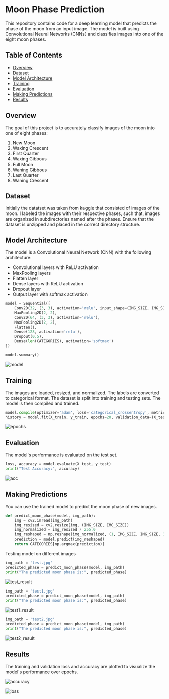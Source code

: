 # Moon Phase Prediction

This repository contains code for a deep learning model that predicts the phase of the moon from an input image. The model is built using Convolutional Neural Networks (CNNs) and classifies images into one of the eight moon phases.

## Table of Contents
- [Overview](#overview)
- [Dataset](#dataset)
- [Model Architecture](#model-architecture)
- [Training](#training)
- [Evaluation](#evaluation)
- [Making Predictions](#Making-Predictions)
- [Results](#results)

## Overview
The goal of this project is to accurately classify images of the moon into one of eight phases:
1. New Moon
2. Waxing Crescent
3. First Quarter
4. Waxing Gibbous
5. Full Moon
6. Waning Gibbous
7. Last Quarter
8. Waning Crescent

## Dataset
Initially the datatset was taken from kaggle that consisted of images of the moon. I labeled the images with their respective phases, such that, images are organized in subdirectories named after the phases. Ensure that the dataset is unzipped and placed in the correct directory structure.

## Model Architecture
The model is a Convolutional Neural Network (CNN) with the following architecture:
- Convolutional layers with ReLU activation
- MaxPooling layers
- Flatten layer
- Dense layers with ReLU activation
- Dropout layer
- Output layer with softmax activation

```python
model = Sequential([
    Conv2D(32, (3, 3), activation='relu', input_shape=(IMG_SIZE, IMG_SIZE, 3)),
    MaxPooling2D(2, 2),
    Conv2D(64, (3, 3), activation='relu'),
    MaxPooling2D(2, 2),
    Flatten(),
    Dense(128, activation='relu'),
    Dropout(0.5),
    Dense(len(CATEGORIES), activation='softmax')
])

model.summary()
```
![model](https://github.com/user-attachments/assets/c2e99836-7930-4790-a0cf-5ad0943010b5)


## Training
The images are loaded, resized, and normalized. The labels are converted to categorical format. The dataset is split into training and testing sets. The model is then compiled and trained.

```python
model.compile(optimizer='adam', loss='categorical_crossentropy', metrics=['accuracy'])
history = model.fit(X_train, y_train, epochs=20, validation_data=(X_test, y_test))
```
![epochs](https://github.com/user-attachments/assets/b98d36e6-4fda-45fe-b7bb-b33a40b57a09)


## Evaluation
The model's performance is evaluated on the test set.

```python
loss, accuracy = model.evaluate(X_test, y_test)
print("Test Accuracy:", accuracy)
```

![acc](https://github.com/user-attachments/assets/207b1e21-a604-448d-bf52-a180e50fee89)


## Making Predictions
You can use the trained model to predict the moon phase of new images.

```python
def predict_moon_phase(model, img_path):
    img = cv2.imread(img_path)
    img_resized = cv2.resize(img, (IMG_SIZE, IMG_SIZE))
    img_normalized = img_resized / 255.0
    img_reshaped = np.reshape(img_normalized, (1, IMG_SIZE, IMG_SIZE, 3))
    prediction = model.predict(img_reshaped)
    return CATEGORIES[np.argmax(prediction)]
```

Testing model on different images

```python
img_path = 'test.jpg'
predicted_phase = predict_moon_phase(model, img_path)
print("The predicted moon phase is:", predicted_phase)
```
![test_result](https://github.com/user-attachments/assets/48208ee7-c213-4d84-8895-6b5b98c5f88f)

```python
img_path = 'test1.jpg'
predicted_phase = predict_moon_phase(model, img_path)
print("The predicted moon phase is:", predicted_phase)
```
![test1_result](https://github.com/user-attachments/assets/bd716618-eb62-4a5e-89b7-e26320af27a7)

```python
img_path = 'test2.jpg'
predicted_phase = predict_moon_phase(model, img_path)
print("The predicted moon phase is:", predicted_phase)
```

![test2_result](https://github.com/user-attachments/assets/4609a8be-85cb-42cd-8a38-8edc0af28154)

## Results
The training and validation loss and accuracy are plotted to visualize the model's performance over epochs.

![accuracy](https://github.com/user-attachments/assets/3fbab1fe-3327-48e7-b9ca-501172fc552b)


![loss](https://github.com/user-attachments/assets/7a89291e-d8fd-458a-942e-d12f33c46214)
